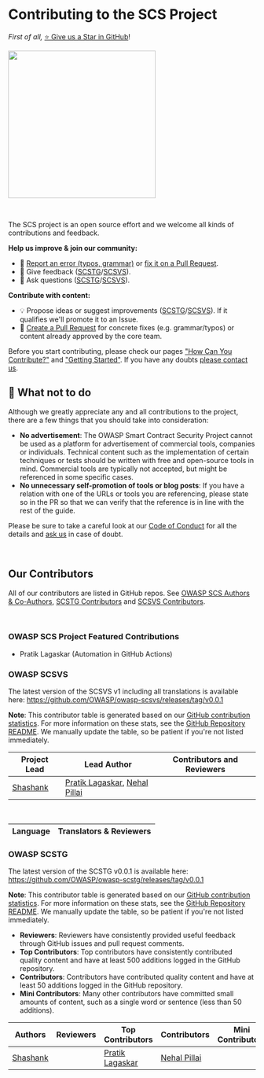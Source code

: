 # Contributing to the SCS Project

_First of all,_ [⭐ Give us a Star in GitHub](https://github.com/OWASP/owasp-scs)!

<a href="https://github.com/OWASP/owasp-scs"><img src="../../assets/starring.png" width="300px"/></a>

<br>

The SCS project is an open source effort and we welcome all kinds of contributions and feedback.

**Help us improve & join our community:**

- 🐞 [Report an error (typos, grammar)](contributing/1_How_Can_You_Contribute.md#create-issues) or [fix it on a Pull Request](contributing/1_How_Can_You_Contribute.md#open-a-pull-request).
- 💬 Give feedback ([SCSTG](https://github.com/OWASP/owasp-scstg/discussions/categories/general)/[SCSVS](https://github.com/OWASP/owasp-scsvs/discussions/categories/general)).
- 🙏 Ask questions ([SCSTG](https://github.com/OWASP/owasp-scstg/discussions/categories/q-a)/[SCSVS](https://github.com/OWASP/owasp-scsvs/discussions/categories/q-a)).

**Contribute with content:**

- 💡 Propose ideas or suggest improvements ([SCSTG](https://github.com/OWASP/owasp-scstg/discussions/categories/ideas)/[SCSVS](https://github.com/OWASP/owasp-scsvs/discussions/categories/ideas)). If it qualifies we'll promote it to an Issue.
- 📄 [Create a Pull Request](contributing/1_How_Can_You_Contribute.md#open-a-pull-request) for concrete fixes (e.g. grammar/typos) or content already approved by the core team.

Before you start contributing, please check our pages ["How Can You Contribute?"](contributing/1_How_Can_You_Contribute.md) and ["Getting Started"](contributing/2_Getting_Started.md). If you have any doubts [please contact us](contact.md).

## 🚫 What not to do

Although we greatly appreciate any and all contributions to the project, there are a few things that you should take into consideration:

- **No advertisement**: The OWASP Smart Contract Security Project cannot be used as a platform for advertisement of commercial tools, companies or individuals. Technical content such as the implementation of certain techniques or tests should be written with free and open-source tools in mind. Commercial tools are typically not accepted, but might be referenced in some specific cases.
- **No unnecessary self-promotion of tools or blog posts**: If you have a relation with one of the URLs or tools you are referencing, please state so in the PR so that we can verify that the reference is in line with the rest of the guide.

Please be sure to take a careful look at our [Code of Conduct](https://github.com/OWASP/owasp-scstg/blob/master/.github/CODE_OF_CONDUCT.md "Code of Conduct") for all the details and [ask us](contact.md) in case of doubt.

<br>

## Our Contributors

All of our contributors are listed in GitHub repos. See [OWASP SCS Authors & Co-Authors](https://github.com/OWASP/owasp-scs/graphs/contributors), [SCSTG Contributors](https://github.com/OWASP/owasp-scstg/graphs/contributors) and [SCSVS Contributors](https://github.com/OWASP/owasp-scsvs/graphs/contributors).


<br>

### OWASP SCS Project Featured Contributions

- Pratik Lagaskar (Automation in GitHub Actions)


### OWASP SCSVS 

The latest version of the SCSVS v1 including all translations is available here: <https://github.com/OWASP/owasp-scsvs/releases/tag/v0.0.1>

**Note**: This contributor table is generated based on our [GitHub contribution statistics](https://github.com/OWASP/owasp-scsvs/graphs/contributors "GitHub contribution statistics"). For more information on these stats, see the [GitHub Repository README](https://github.com/OWASP/owasp-scsvs/blob/master/README.md "GitHub Repository README"). We manually update the table, so be patient if you're not listed immediately.

| Project Lead | Lead Author | Contributors and Reviewers |
| ------- | --- | ----------------- |
| [Shashank](https://github.com/Shashank-In) | [Pratik Lagaskar](https://github.com/warlordsam07),  [Nehal Pillai](https://github.com/nehalr777) | |

<br/>

| Language | Translators & Reviewers |
| --------------- | ------------------------------------------------------------ |



### OWASP SCSTG 

The latest version of the SCSTG v0.0.1 is available here: <https://github.com/OWASP/owasp-scstg/releases/tag/v0.0.1>

**Note**: This contributor table is generated based on our [GitHub contribution statistics](https://github.com/OWASP/owasp-scstg/graphs/contributors "GitHub contribution statistics"). For more information on these stats, see the [GitHub Repository README](https://github.com/OWASP/owasp-scstg/blob/master/README.md "GitHub Repository README"). We manually update the table, so be patient if you're not listed immediately.

- **Reviewers**: Reviewers have consistently provided useful feedback through GitHub issues and pull request comments.
- **Top Contributors**: Top contributors have consistently contributed quality content and have at least 500 additions logged in the GitHub repository.
- **Contributors**: Contributors have contributed quality content and have at least 50 additions logged in the GitHub repository.
- **Mini Contributors**: Many other contributors have committed small amounts of content, such as a single word or sentence (less than 50 additions).

| Authors | Reviewers | Top Contributors | Contributors | Mini Contributors | Editors |
| ---- | ---- | ----- | --- | --- | --- |
|[Shashank](https://github.com/Shashank-In) | | [Pratik Lagaskar](https://github.com/warlordsam07)| [Nehal Pillai](https://github.com/nehalr777)  | | |

